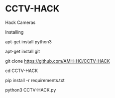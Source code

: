 # CCTV-HACK

Hack Cameras

Installing

apt-get install python3

apt-get install git

git clone https://github.com/AMH-HC/CCTV-HACK

cd CCTV-HACK

pip install -r requirements.txt

python3 CCTV-HACK.py

